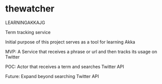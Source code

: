 # thewatcher

LEARNINGAKKAJG

Term tracking service

Initial purpose of this project serves as a tool for learning Akka

MVP: A Service that receives a phrase or url and then tracks its usage on Twitter

POC: Actor that receives a term and searches Twitter API

Future: Expand beyond searching Twitter API
